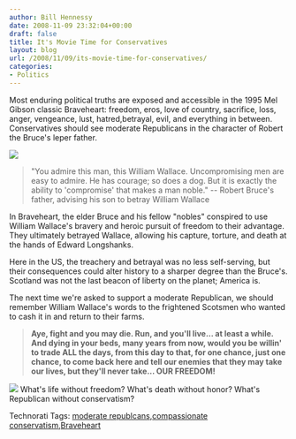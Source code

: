 ```yaml
---
author: Bill Hennessy
date: 2008-11-09 23:32:04+00:00
draft: false
title: It's Movie Time for Conservatives
layout: blog
url: /2008/11/09/its-movie-time-for-conservatives/
categories:
- Politics
---
```


Most enduring political truths are exposed and accessible in the 1995 Mel Gibson classic Braveheart: freedom, eros, love of country, sacrifice, loss, anger, vengeance, lust, hatred,betrayal, evil, and everything in between. Conservatives should see moderate Republicans in the character of Robert the Bruce's leper father. 

![](https://www.hotflick.net/flicks/1995_Braveheart/995BVH_Ian_Bannen_002.jpg)


> "You admire this man, this William Wallace. Uncompromising men are easy to admire. He has courage; so does a dog. But it is exactly the ability to 'compromise' that makes a man noble." -- Robert Bruce's father, advising his son to betray William Wallace
> 
> 

In Braveheart, the elder Bruce and his fellow "nobles" conspired to use William Wallace's bravery and heroic pursuit of freedom to their advantage. They ultimately betrayed Wallace, allowing his capture, torture, and death at the hands of Edward Longshanks. 

Here in the US, the treachery and betrayal was no less self-serving, but their consequences could alter history to a sharper degree than the Bruce's. Scotland was not the last beacon of liberty on the planet; America is.

The next time we're asked to support a moderate Republican, we should remember William Wallace's words to the frightened Scotsmen who wanted to cash it in and return to their farms.

> **Aye, fight and you may die. Run, and you'll live... at least a while. And dying in your beds, many years from now, would you be willin' to trade ALL the days, from this day to that, for one chance, just one chance, to come back here and tell our enemies that they may take our lives, but they'll never take... OUR FREEDOM!**
> 
> 

![](https://www.hotflick.net/flicks/1995_Braveheart/995BVH_Mel_Gibson_060.jpg)
What's life without freedom? What's death without honor? What's Republican without conservatism?

Technorati Tags: [moderate republcans](https://technorati.com/tags/moderate%20republcans),[compassionate conservatism](https://technorati.com/tags/compassionate%20conservatism),[Braveheart](https://technorati.com/tags/Braveheart)
